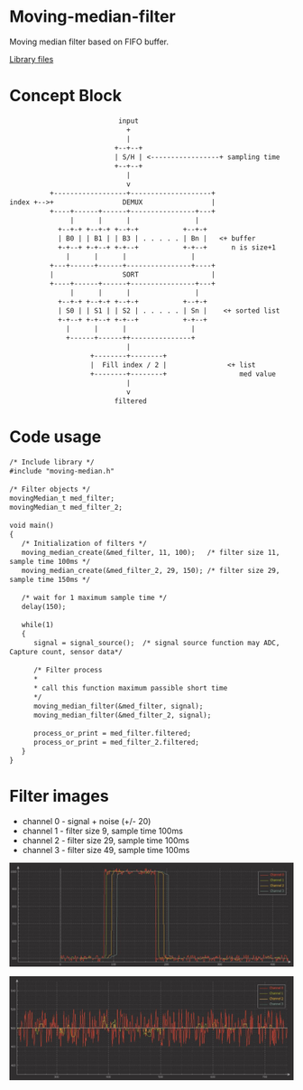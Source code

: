# Moving-median-filter

Moving median filter based on FIFO buffer.

[Library files](https://github.com/binarymaker/moving-median-filter/tree/master/sw-moving-median/User-Library/moving-median-library)

# Concept Block

```
                           input
                             +
                             |
                          +--+--+
                          | S/H | <-----------------+ sampling time
                          +--+--+
                             |
                             v
          +------------------+--------------------+
index +-->+                 DEMUX                 |
          +----+------+------+----------------+---+
               |      |      |                |
            +--+-+ +--+-+ +--+-+           +--+-+
            | B0 | | B1 | | B3 | . . . . . | Bn |   <+ buffer
            +-+--+ +-+--+ +-+--+           +-+--+      n is size+1
              |      |      |                |
          +---+------+------+----------------+----+
          |                 SORT                  |
          +----+------+------+----------------+---+
               |      |      |                |
            +--+-+ +--+-+ +--+-+           +--+-+
            | S0 | | S1 | | S2 | . . . . . | Sn |    <+ sorted list
            +-+--+ +-+--+ +-+--+           +-+--+
              |      |      |                |
              +------+------++---------------+
                             |
                    +--------+--------+
                    |  Fill index / 2 |               <+ list
                    +--------+--------+                  med value
                             |
                             v
                          filtered

```

# Code usage

```
/* Include library */
#include "moving-median.h"

/* Filter objects */
movingMedian_t med_filter;
movingMedian_t med_filter_2;

void main()
{
   /* Initialization of filters */
   moving_median_create(&med_filter, 11, 100);   /* filter size 11, sample time 100ms */
   moving_median_create(&med_filter_2, 29, 150); /* filter size 29, sample time 150ms */

   /* wait for 1 maximum sample time */
   delay(150);

   while(1)
   {
      signal = signal_source();  /* signal source function may ADC, Capture count, sensor data*/

      /* Filter process
      * 
      * call this function maximum passible short time
      */
      moving_median_filter(&med_filter, signal);
      moving_median_filter(&med_filter_2, signal);

      process_or_print = med_filter.filtered;
      process_or_print = med_filter_2.filtered;
   }
}

```

# Filter images

   + channel 0 - signal + noise (+/- 20)
   + channel 1 - filter size 9, sample time 100ms 
   + channel 2 - filter size 29, sample time 100ms 
   + channel 3 - filter size 49, sample time 100ms 

![alt text](image/Capture1.png "Filter response")

![alt text](image/Capture2.png "Filter performance")